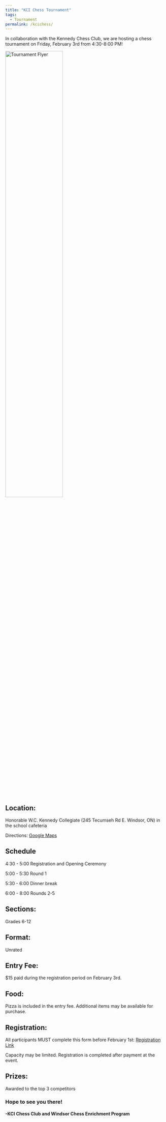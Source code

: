 ```yaml
---
title: "KCI Chess Tournament"
tags:
  - Tournament
permalink: /kcichess/
---
```


In collaboration with the Kennedy Chess Club, we are hosting a chess tournament on Friday, February 3rd from 4:30-8:00 PM!

<img src="https://alanbui1.github.io/chess-website/assets/images/KCIChessTournament.png" alt="Tournament Flyer" height = "60%" width = "60%">

<h2>Location:</h2> Honorable W.C. Kennedy Collegiate (245 Tecumseh Rd E. Windsor, ON) in the school cafeteria

Directions: <a href = "https://goo.gl/maps/oAJVBFd2Ff1kFFut6">Google Maps </a>

<h2>Schedule</h2>

4:30 - 5:00                          Registration and Opening Ceremony

5:00 - 5:30                          Round 1

5:30 - 6:00                          Dinner break

6:00 - 8:00                          Rounds 2-5

<h2>Sections:</h2> Grades 6-12

<h2>Format:</h2> Unrated

<h2>Entry Fee:</h2> $15 paid during the registration period on February 3rd.

<h2>Food:</h2> Pizza is included in the entry fee. Additional items may be available for purchase. 

<h2>Registration:</h2> All participants MUST complete this form before February 1st: <a href = "https://bit.ly/kci-chess">Registration Link</a>

Capacity may be limited. Registration is completed after payment at the event.

<h2>Prizes:</h2> Awarded to the top 3 competitors
 
<h3>Hope to see you there!</h3>
 
<h4>-KCI Chess Club and Windsor Chess Enrichment Program</h4>
